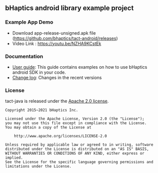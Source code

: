 ## bHaptics android library example project
### Example App Demo 
* Download app-release-unsigned.apk file (https://github.com/bhaptics/tact-android/releases)
* Video Link : https://youtu.be/NZHA9KCstEk

### Documentation
  * [User guide](docs/GettingStarted.md): This guide contains examples on how to use bHaptics android SDK in your code.
  * [Change log](CHANGELOG.md): Changes in the recent versions

### License
tact-java is released under the [Apache 2.0 license](LICENSE).

```
Copyright 2015~2021 bHaptics Inc.

Licensed under the Apache License, Version 2.0 (the "License");
you may not use this file except in compliance with the License.
You may obtain a copy of the License at

    http://www.apache.org/licenses/LICENSE-2.0

Unless required by applicable law or agreed to in writing, software
distributed under the License is distributed on an "AS IS" BASIS,
WITHOUT WARRANTIES OR CONDITIONS OF ANY KIND, either express or implied.
See the License for the specific language governing permissions and
limitations under the License.
```